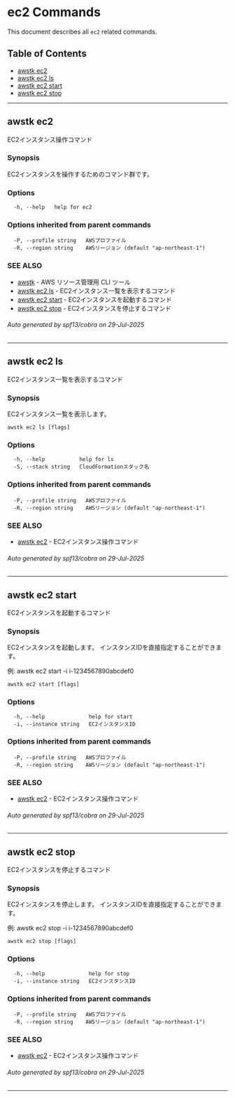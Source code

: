 # ec2 Commands

This document describes all `ec2` related commands.

## Table of Contents

- [awstk ec2](#awstk-ec2)
- [awstk ec2 ls](#awstk-ec2-ls)
- [awstk ec2 start](#awstk-ec2-start)
- [awstk ec2 stop](#awstk-ec2-stop)

---

## awstk ec2

EC2インスタンス操作コマンド

### Synopsis

EC2インスタンスを操作するためのコマンド群です。

### Options

```
  -h, --help   help for ec2
```

### Options inherited from parent commands

```
  -P, --profile string   AWSプロファイル
  -R, --region string    AWSリージョン (default "ap-northeast-1")
```

### SEE ALSO

* [awstk](README.md)	 - AWS リソース管理用 CLI ツール
* [awstk ec2 ls](ec2.md#awstk-ec2-ls)	 - EC2インスタンス一覧を表示するコマンド
* [awstk ec2 start](ec2.md#awstk-ec2-start)	 - EC2インスタンスを起動するコマンド
* [awstk ec2 stop](ec2.md#awstk-ec2-stop)	 - EC2インスタンスを停止するコマンド

###### Auto generated by spf13/cobra on 29-Jul-2025

---

## awstk ec2 ls

EC2インスタンス一覧を表示するコマンド

### Synopsis

EC2インスタンス一覧を表示します。

```
awstk ec2 ls [flags]
```

### Options

```
  -h, --help           help for ls
  -S, --stack string   CloudFormationスタック名
```

### Options inherited from parent commands

```
  -P, --profile string   AWSプロファイル
  -R, --region string    AWSリージョン (default "ap-northeast-1")
```

### SEE ALSO

* [awstk ec2](ec2.md)	 - EC2インスタンス操作コマンド

###### Auto generated by spf13/cobra on 29-Jul-2025

---

## awstk ec2 start

EC2インスタンスを起動するコマンド

### Synopsis

EC2インスタンスを起動します。
インスタンスIDを直接指定することができます。

例:
  awstk ec2 start -i i-1234567890abcdef0

```
awstk ec2 start [flags]
```

### Options

```
  -h, --help              help for start
  -i, --instance string   EC2インスタンスID
```

### Options inherited from parent commands

```
  -P, --profile string   AWSプロファイル
  -R, --region string    AWSリージョン (default "ap-northeast-1")
```

### SEE ALSO

* [awstk ec2](ec2.md)	 - EC2インスタンス操作コマンド

###### Auto generated by spf13/cobra on 29-Jul-2025

---

## awstk ec2 stop

EC2インスタンスを停止するコマンド

### Synopsis

EC2インスタンスを停止します。
インスタンスIDを直接指定することができます。

例:
  awstk ec2 stop -i i-1234567890abcdef0

```
awstk ec2 stop [flags]
```

### Options

```
  -h, --help              help for stop
  -i, --instance string   EC2インスタンスID
```

### Options inherited from parent commands

```
  -P, --profile string   AWSプロファイル
  -R, --region string    AWSリージョン (default "ap-northeast-1")
```

### SEE ALSO

* [awstk ec2](ec2.md)	 - EC2インスタンス操作コマンド

###### Auto generated by spf13/cobra on 29-Jul-2025

---

